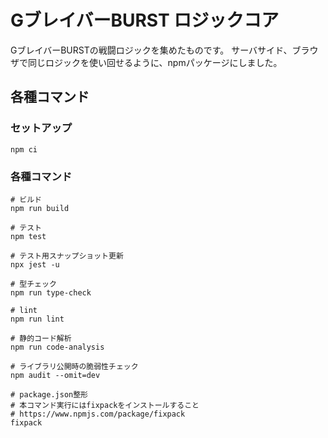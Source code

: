 # GブレイバーBURST ロジックコア

GブレイバーBURSTの戦闘ロジックを集めたものです。
サーバサイド、ブラウザで同じロジックを使い回せるように、npmパッケージにしました。

## 各種コマンド

### セットアップ
```shell
npm ci
```

### 各種コマンド
```shell
# ビルド
npm run build

# テスト
npm test

# テスト用スナップショット更新
npx jest -u

# 型チェック
npm run type-check

# lint
npm run lint

# 静的コード解析
npm run code-analysis

# ライブラリ公開時の脆弱性チェック
npm audit --omit=dev

# package.json整形
# 本コマンド実行にはfixpackをインストールすること
# https://www.npmjs.com/package/fixpack
fixpack
```